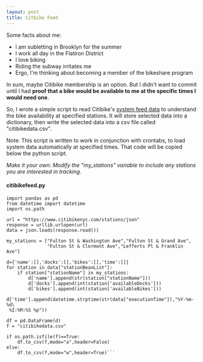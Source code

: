 ```yaml
---
layout: post
title: Citbike Feed
---
```


Some facts about me:

 * I am subletting in Brooklyn for the summer
 * I work all day in the Flatiron District
 * I love biking
 * Riding the subway irritates me
 * Ergo, I'm thinking about becoming a member of the bikeshare program

In sum, maybe Citibike membership is an option. But I didn't want to commit until I had <b>proof that a bike would be available to me at the specific times I would need one</b>.

So, I wrote a simple script to read Citibike's <a href = "https://www.citibikenyc.com/stations/json" target="_blank">system feed data</a> to understand the bike availability at specified stations. It will store selected data into a dictionary, then write the selected data into a csv file called "citibikedata.csv".

Note: This script is written to work in conjunction with crontabs, to load system data automatically at specified times. That code will be copied below the python script.

<i>Make it your own: Modify the "my_stations" variable to include any stations you are interested in tracking.</i>

#### citibikefeed.py

```import urllib, json
import pandas as pd
from datetime import datetime
import os.path

url = "https://www.citibikenyc.com/stations/json"
response = urllib.urlopen(url)
data = json.loads(response.read())

my_stations = ["Fulton St & Washington Ave","Fulton St & Grand Ave",
               "Fulton St & Clermont Ave","Lefferts Pl & Franklin Ave"]

d={'name':[],'docks':[],'bikes':[],'time':[]}
for station in data["stationBeanList"]:
    if station["stationName"] in my_stations:
        d['name'].append(str(station["stationName"]))
        d['docks'].append(int(station['availableDocks']))
        d['bikes'].append(int(station['availableBikes']))
        d['time'].append(datetime.strptime(str(data["executionTime"]),"%Y-%m-%d\
 %I:%M:%S %p"))

df = pd.DataFrame(d)
f = "citibikedata.csv"

if os.path.isfile(f)==True:
    df.to_csv(f,mode="a",header=False)
else:
    df.to_csv(f,mode="w",header=True)```